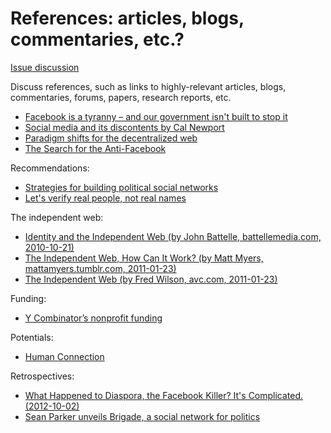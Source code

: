 # References: articles, blogs, commentaries, etc.?

[Issue discussion](https://github.com/joelparkerhenderson/social_network_plan/issues/new)

Discuss references, such as links to highly-relevant articles, blogs, commentaries, forums, papers, research reports, etc.

* [Facebook is a tyranny – and our government isn't built to stop it](https://www.theguardian.com/commentisfree/2018/apr/18/facebook-tyranny-government-regulation-what-we-need)
* [Social media and its discontents by Cal Newport](http://calnewport.com/blog/2018/03/20/on-social-media-and-its-discontents/)
* [Paradigm shifts for the decentralized web](https://ruben.verborgh.org/blog/2017/12/20/paradigm-shifts-for-the-decentralized-web/)
* [The Search for the Anti-Facebook](http://www.slate.com/articles/technology/future_tense/2014/10/ello_diaspora_and_the_anti_facebook_why_alternative_social_networks_can.html)

Recommendations:

* [Strategies for building political social networks](https://techcrunch.com/2013/04/19/strategies-for-building-political-social-networks/)
* [Let's verify real people, not real names](https://bford.github.io/2015/10/07/names.html)

The independent web:

* [Identity and the Independent Web (by John Battelle, battellemedia.com, 2010-10-21)](http://battellemedia.com/archives/2010/10/identity_and_the_independent_web_.php)
* [The Independent Web, How Can It Work? (by Matt Myers, mattamyers.tumblr.com, 2011-01-23)](http://mattamyers.tumblr.com/post/2903098250/the-independent-web-how-can-it-work)
* [The Independent Web (by Fred Wilson, avc.com, 2011-01-23)](https://avc.com/2011/01/the-independent-web/)

Funding:

* [Y Combinator’s nonprofit funding](https://blog.ycombinator.com/what-y-combinator-looks-for-in-nonprofits/)

Potentials:

* [Human Connection](https://human-connection.org)

Retrospectives:

* [What Happened to Diaspora, the Facebook Killer? It's Complicated. (2012-10-02)](https://web.archive.org/web/20121009223506/https://motherboard.vice.com/2012/10/2/what-happened-to-the-facebook-killer-it-s-complicated)
* [Sean Parker unveils Brigade, a social network for politics](https://www.politico.com/story/2015/06/brigade-politics-social-network-sean-parker-119108)


